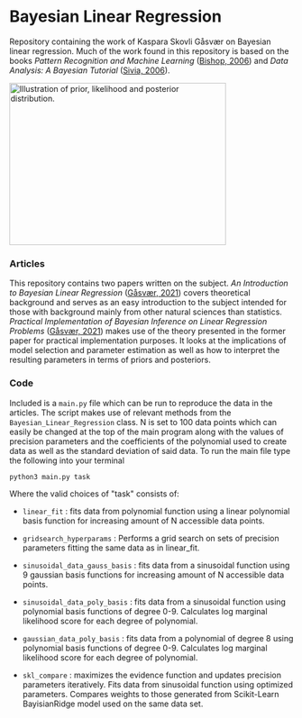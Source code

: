 # Bayesian Linear Regression
Repository containing the work of Kaspara Skovli Gåsvær on Bayesian linear regression. Much of the work found in this repository is based on the books *Pattern Recognition and Machine Learning* ([Bishop, 2006](http://users.isr.ist.utl.pt/~wurmd/Livros/school/Bishop%20-%20Pattern%20Recognition%20And%20Machine%20Learning%20-%20Springer%20%202006.pdf)) and *Data Analysis: A Bayesian Tutorial* ([Sivia, 2006](http://aprsa.villanova.edu/files/sivia.pdf)).


<img src="https://github.com/KasparaGaasvaer/BayesianLinearRegression/blob/main/Illustrations/readmeimg.png" alt="Illustration of prior, likelihood and posterior distribution." class = "center" width="384" height="288">

### Articles
This repository contains two papers written on the subject. *An Introduction to Bayesian Linear Regression* ([Gåsvær, 2021](https://github.com/KasparaGaasvaer/BayesianLinearRegression/blob/main/Articles/An_Introduction_to_Bayesian_Linear_Regression.pdf)) covers theoretical background and serves as an easy introduction to the subject intended for those with background mainly from other natural sciences than statistics. *Practical Implementation of Bayesian Inference on Linear Regression Problems* ([Gåsvær, 2021](https://github.com/KasparaGaasvaer/BayesianLinearRegression/blob/main/Articles/Practical_Implementation_of_Bayesian_Inference_on_Linear_Regression_Problems.pdf)) makes use of the theory presented in the former paper for practical implementation purposes. It looks at the implications of model selection and parameter estimation as well as how to interpret the resulting parameters in terms of priors and posteriors.

### Code
Included is a `main.py` file which can be run to reproduce the data in the articles. The script makes use of relevant methods from the `Bayesian_Linear_Regression` class. N is set to 100 data points which can easily be changed at the top of the main program along with the values of precision parameters and the coefficients of the polynomial used to create data as well as the standard deviation of said data. To run the main file type the following into your terminal

```console
python3 main.py task
```  

Where the valid choices of "task" consists of:
-  `linear_fit` : fits data from polynomial function using a linear polynomial basis function for increasing amount of N accessible data points.

- `gridsearch_hyperparams` : Performs a grid search on sets of precision parameters fitting the same data as in linear_fit.

- `sinusoidal_data_gauss_basis` : fits data from a sinusoidal function using 9 gaussian basis functions for increasing amount of N accessible data points.

- `sinusoidal_data_poly_basis` : fits data from a sinusoidal function using polynomial basis functions of degree 0-9. Calculates log marginal likelihood score for each degree of polynomial.

- `gaussian_data_poly_basis` : fits data from a polynomial of degree 8 using polynomial basis functions of degree 0-9. Calculates log marginal likelihood score for each degree of polynomial.

- `skl_compare` : maximizes the evidence function and updates precision parameters iteratively. Fits data from sinusoidal function using optimized parameters. Compares weights to those generated from Scikit-Learn BayisianRidge model used on the same data set.
